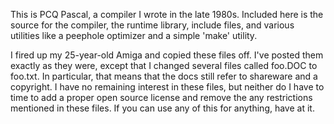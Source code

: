 This is PCQ Pascal, a compiler I wrote in the late 1980s. Included here
is the source for the compiler, the runtime library, include files, and
various utilities like a peephole optimizer and a simple 'make' utility.

I fired up my 25-year-old Amiga and copied these files off. I've posted
them exactly as they were, except that I changed several files called
foo.DOC to foo.txt. In particular, that means that the docs still refer
to shareware and a copyright. I have no remaining interest in these
files, but neither do I have to time to add a proper open source
license and remove the any restrictions mentioned in these files. If
you can use any of this for anything, have at it.
